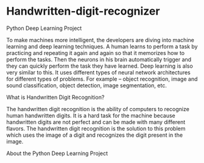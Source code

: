# Handwritten-digit-recognizer
Python Deep Learning Project

To make machines more intelligent, the developers are diving into machine learning and deep learning techniques. 
A human learns to perform a task by practicing and repeating it again and again so that it memorizes how to perform the tasks. 
Then the neurons in his brain automatically trigger and they can quickly perform the task they have learned. Deep learning is also very similar to this. 
It uses different types of neural network architectures for different types of problems. For example – object recognition, image and sound classification, 
object detection, image segmentation, etc.

What is Handwritten Digit Recognition?

The handwritten digit recognition is the ability of computers to recognize human handwritten digits. It is a hard task for the machine because handwritten digits are not perfect and can be made with many different flavors. The handwritten digit recognition is the solution to this problem which uses the image of a digit and recognizes the digit present in the image.

About the Python Deep Learning Project

